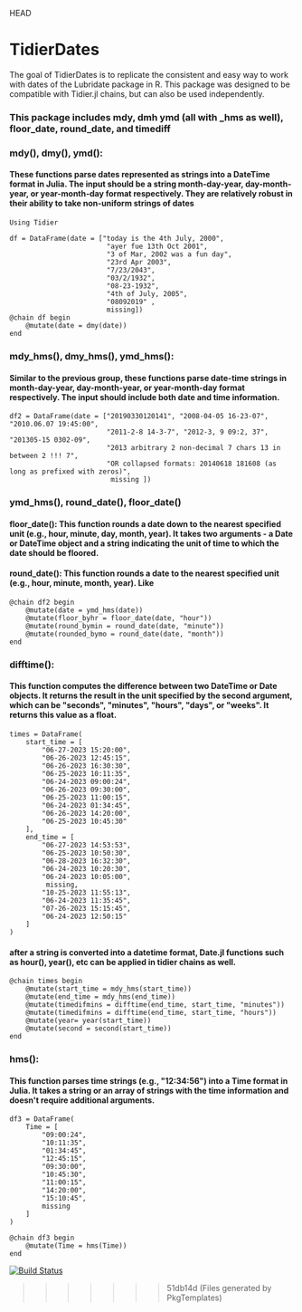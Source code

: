 HEAD
# TidierDates
The goal of TidierDates is to replicate the consistent and easy way to work with dates of the Lubridate package in R. This package was designed to be compatible with Tidier.jl chains, but can also be used independently.

### This package includes mdy, dmh ymd (all with _hms as well), floor_date, round_date, and timediff

### mdy(), dmy(), ymd(): 
#### These functions parse dates represented as strings into a DateTime format in Julia. The input should be a string month-day-year, day-month-year, or year-month-day format respectively. They are relatively robust in their ability to take non-uniform strings of dates 
```
Using Tidier

df = DataFrame(date = ["today is the 4th July, 2000", 
                        "ayer fue 13th Oct 2001", 
                        "3 of Mar, 2002 was a fun day", 
                        "23rd Apr 2003", 
                        "7/23/2043", 
                        "03/2/1932", 
                        "08-23-1932", 
                        "4th of July, 2005", 
                        "08092019" , 
                        missing])
@chain df begin
    @mutate(date = dmy(date))
end
```

### mdy_hms(), dmy_hms(), ymd_hms():
#### Similar to the previous group, these functions parse date-time strings in month-day-year, day-month-year, or year-month-day format respectively. The input should include both date and time information.
```
df2 = DataFrame(date = ["20190330120141", "2008-04-05 16-23-07", "2010.06.07 19:45:00", 
                        "2011-2-8 14-3-7", "2012-3, 9 09:2, 37", "201305-15 0302-09",
                        "2013 arbitrary 2 non-decimal 7 chars 13 in between 2 !!! 7", 
                        "OR collapsed formats: 20140618 181608 (as long as prefixed with zeros)",
                         missing ]) 
```


### ymd_hms(), round_date(), floor_date()
#### floor_date(): This function rounds a date down to the nearest specified unit (e.g., hour, minute, day, month, year). It takes two arguments - a Date or DateTime object and a string indicating the unit of time to which the date should be floored.
#### round_date(): This function rounds a date to the nearest specified unit (e.g., hour, minute, month, year). Like 
```
@chain df2 begin
    @mutate(date = ymd_hms(date))
    @mutate(floor_byhr = floor_date(date, "hour"))
    @mutate(round_bymin = round_date(date, "minute"))
    @mutate(rounded_bymo = round_date(date, "month"))
end
```


### difftime(): 

#### This function computes the difference between two DateTime or Date objects. It returns the result in the unit specified by the second argument, which can be "seconds", "minutes", "hours", "days", or "weeks". It returns this value as a float.
```
times = DataFrame(
    start_time = [
        "06-27-2023 15:20:00",
        "06-26-2023 12:45:15",
        "06-26-2023 16:30:30",
        "06-25-2023 10:11:35",
        "06-24-2023 09:00:24",
        "06-26-2023 09:30:00",
        "06-25-2023 11:00:15",
        "06-24-2023 01:34:45",
        "06-26-2023 14:20:00",
        "06-25-2023 10:45:30"
    ],
    end_time = [
        "06-27-2023 14:53:53",
        "06-25-2023 10:50:30",
        "06-28-2023 16:32:30",
        "06-24-2023 10:20:30",
        "06-24-2023 10:05:00",
         missing,
        "10-25-2023 11:55:13",
        "06-24-2023 11:35:45",
        "07-26-2023 15:15:45",
        "06-24-2023 12:50:15"
    ]
)
```
#### after a string is converted into a datetime format, Date.jl functions such as hour(), year(), etc can be applied in tidier chains as well.
```
@chain times begin
    @mutate(start_time = mdy_hms(start_time))
    @mutate(end_time = mdy_hms(end_time))
    @mutate(timedifmins = difftime(end_time, start_time, "minutes"))
    @mutate(timedifmins = difftime(end_time, start_time, "hours"))
    @mutate(year= year(start_time))
    @mutate(second = second(start_time))
end
```
### hms(): 
#### This function parses time strings (e.g., "12:34:56") into a Time format in Julia. It takes a string or an array of strings with the time information and doesn't require additional arguments.
```
df3 = DataFrame(
    Time = [
        "09:00:24",
        "10:11:35",
        "01:34:45",
        "12:45:15",
        "09:30:00",
        "10:45:30",
        "11:00:15",
        "14:20:00",
        "15:10:45",
        missing
    ]
)

@chain df3 begin
    @mutate(Time = hms(Time))
end

```







[![Build Status](https://github.com/drizk1/TidierDates.jl/actions/workflows/CI.yml/badge.svg?branch=main)](https://github.com/drizk1/TidierDates.jl/actions/workflows/CI.yml?query=branch%3Amain)
>>>>>>> 51db14d (Files generated by PkgTemplates)
